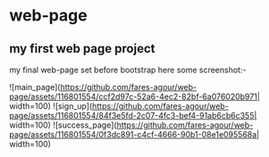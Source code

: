 # web-page
## my first web page project

my final web-page set before bootstrap here some screenshot:-

![main_page](https://github.com/fares-agour/web-page/assets/116801554/ccf2d97c-52a6-4ec2-82bf-6a076020b971| width=100)
![sign_up](https://github.com/fares-agour/web-page/assets/116801554/84f3e5fd-2c07-4fc3-bef4-91ab6cb6c355| width=100)
![success_page](https://github.com/fares-agour/web-page/assets/116801554/0f3dc891-c4cf-4666-90b1-08e1e095568a| width=100)
